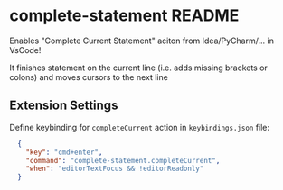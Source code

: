 # complete-statement README

Enables "Complete Current Statement" aciton from Idea/PyCharm/... in VsCode!

It finishes statement on the current line (i.e. adds missing brackets or colons) and moves cursors to the next line

## Extension Settings

Define keybinding for `completeCurrent` action in `keybindings.json` file:
```json
  {
    "key": "cmd+enter",
    "command": "complete-statement.completeCurrent",
    "when": "editorTextFocus && !editorReadonly"
  }
```